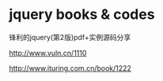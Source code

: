 # jquery books & codes





锋利的jquery(第2版)pdf+实例源码分享

http://www.vuln.cn/1110



http://www.ituring.com.cn/book/1222














